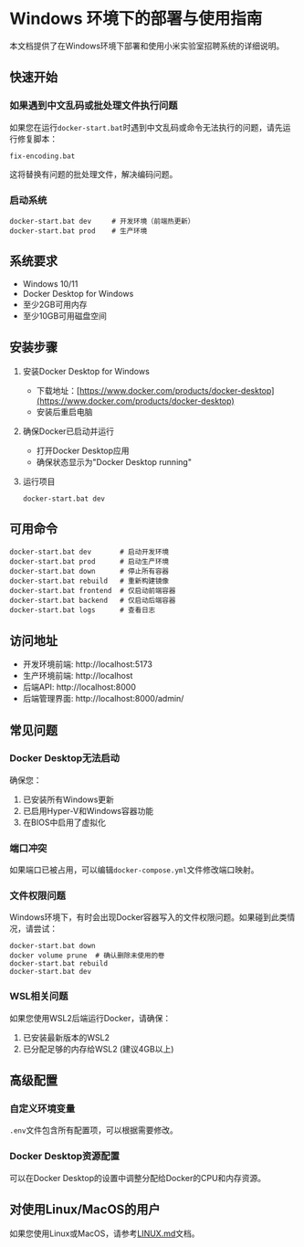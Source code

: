 # Windows 环境下的部署与使用指南

本文档提供了在Windows环境下部署和使用小米实验室招聘系统的详细说明。

## 快速开始

### 如果遇到中文乱码或批处理文件执行问题

如果您在运行`docker-start.bat`时遇到中文乱码或命令无法执行的问题，请先运行修复脚本：

```
fix-encoding.bat
```

这将替换有问题的批处理文件，解决编码问题。

### 启动系统

```
docker-start.bat dev     # 开发环境（前端热更新）
docker-start.bat prod    # 生产环境
```

## 系统要求

- Windows 10/11
- Docker Desktop for Windows
- 至少2GB可用内存
- 至少10GB可用磁盘空间

## 安装步骤

1. 安装Docker Desktop for Windows
   - 下载地址：[https://www.docker.com/products/docker-desktop](https://www.docker.com/products/docker-desktop)
   - 安装后重启电脑

2. 确保Docker已启动并运行
   - 打开Docker Desktop应用
   - 确保状态显示为"Docker Desktop running"

3. 运行项目
   ```
   docker-start.bat dev
   ```

## 可用命令

```
docker-start.bat dev       # 启动开发环境
docker-start.bat prod      # 启动生产环境
docker-start.bat down      # 停止所有容器
docker-start.bat rebuild   # 重新构建镜像
docker-start.bat frontend  # 仅启动前端容器
docker-start.bat backend   # 仅启动后端容器
docker-start.bat logs      # 查看日志
```

## 访问地址

- 开发环境前端: http://localhost:5173
- 生产环境前端: http://localhost
- 后端API: http://localhost:8000
- 后端管理界面: http://localhost:8000/admin/

## 常见问题

### Docker Desktop无法启动

确保您：
1. 已安装所有Windows更新
2. 已启用Hyper-V和Windows容器功能
3. 在BIOS中启用了虚拟化

### 端口冲突

如果端口已被占用，可以编辑`docker-compose.yml`文件修改端口映射。

### 文件权限问题

Windows环境下，有时会出现Docker容器写入的文件权限问题。如果碰到此类情况，请尝试：

```
docker-start.bat down
docker volume prune  # 确认删除未使用的卷
docker-start.bat rebuild
docker-start.bat dev
```

### WSL相关问题

如果您使用WSL2后端运行Docker，请确保：
1. 已安装最新版本的WSL2
2. 已分配足够的内存给WSL2 (建议4GB以上)

## 高级配置

### 自定义环境变量

`.env`文件包含所有配置项，可以根据需要修改。

### Docker Desktop资源配置

可以在Docker Desktop的设置中调整分配给Docker的CPU和内存资源。

## 对使用Linux/MacOS的用户

如果您使用Linux或MacOS，请参考[LINUX.md](./LINUX.md)文档。 